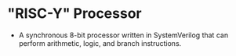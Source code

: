 # "RISC-Y" Processor
* A synchronous 8-bit processor written in SystemVerilog that can perform arithmetic, logic, and branch instructions.
